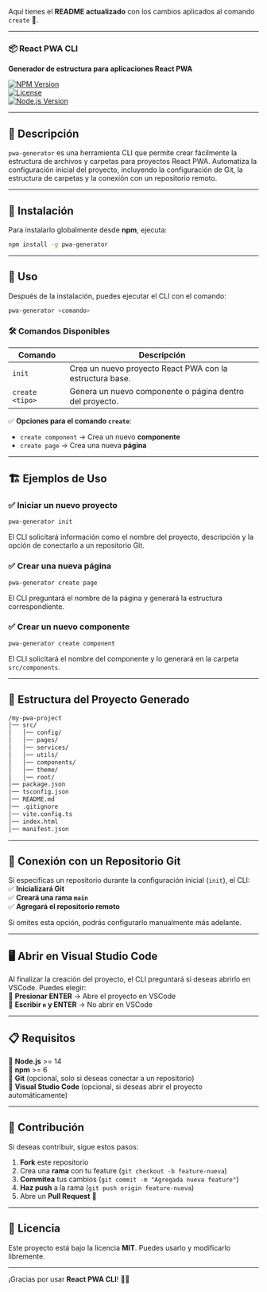 Aquí tienes el **README actualizado** con los cambios aplicados al comando `create` 🎯.  

---

### 📦 React PWA CLI  

**Generador de estructura para aplicaciones React PWA**  

[![NPM Version](https://img.shields.io/npm/v/xetid-react-pwa-cli.svg)](https://www.npmjs.com/package/xetid-react-pwa-cli)  
[![License](https://img.shields.io/npm/l/xetid-react-pwa-cli.svg)](https://opensource.org/licenses/MIT)  
[![Node.js Version](https://img.shields.io/node/v/xetid-react-pwa-cli.svg)](https://nodejs.org/en/)  

---

## 📖 **Descripción**  
`pwa-generator` es una herramienta CLI que permite crear fácilmente la estructura de archivos y carpetas para proyectos React PWA. Automatiza la configuración inicial del proyecto, incluyendo la configuración de Git, la estructura de carpetas y la conexión con un repositorio remoto.

---

## 🚀 **Instalación**  

Para instalarlo globalmente desde **npm**, ejecuta:  

```sh
npm install -g pwa-generator
```

---

## 📌 **Uso**  

Después de la instalación, puedes ejecutar el CLI con el comando:  

```sh
pwa-generator <comando>
```

### 🛠 **Comandos Disponibles**  

| Comando             | Descripción |
|--------------------|-------------|
| `init`            | Crea un nuevo proyecto React PWA con la estructura base. |
| `create <tipo>`   | Genera un nuevo componente o página dentro del proyecto. |

✅ **Opciones para el comando `create`**:  
- `create component` → Crea un nuevo **componente**  
- `create page` → Crea una nueva **página**  

---

## 🏗 **Ejemplos de Uso**  

### ✅ **Iniciar un nuevo proyecto**  
```sh
pwa-generator init
```
El CLI solicitará información como el nombre del proyecto, descripción y la opción de conectarlo a un repositorio Git.

### ✅ **Crear una nueva página**  
```sh
pwa-generator create page
```
El CLI preguntará el nombre de la página y generará la estructura correspondiente.

### ✅ **Crear un nuevo componente**  
```sh
pwa-generator create component
```
El CLI solicitará el nombre del componente y lo generará en la carpeta `src/components`.

---

## 📂 **Estructura del Proyecto Generado**  

```sh
/my-pwa-project
│── src/
│   │── config/
│   │── pages/
│   │── services/
│   │── utils/
│   │── components/
│   │── theme/
│   │── root/
│── package.json
│── tsconfig.json
│── README.md
│── .gitignore
│── vite.config.ts
│── index.html
│── manifest.json
```

---

## 🔗 **Conexión con un Repositorio Git**  

Si especificas un repositorio durante la configuración inicial (`init`), el CLI:  
✅ **Inicializará Git**  
✅ **Creará una rama `main`**  
✅ **Agregará el repositorio remoto**  

Si omites esta opción, podrás configurarlo manualmente más adelante.

---

## 🖥 **Abrir en Visual Studio Code**  

Al finalizar la creación del proyecto, el CLI preguntará si deseas abrirlo en VSCode. Puedes elegir:  
🔹 **Presionar ENTER** → Abre el proyecto en VSCode  
🔹 **Escribir `n` y ENTER** → No abrir en VSCode  

---

## 📋 **Requisitos**  

🔹 **Node.js** >= 14  
🔹 **npm** >= 6  
🔹 **Git** (opcional, solo si deseas conectar a un repositorio)  
🔹 **Visual Studio Code** (opcional, si deseas abrir el proyecto automáticamente)

---

## 🤝 **Contribución**  

Si deseas contribuir, sigue estos pasos:  

1. **Fork** este repositorio  
2. Crea una **rama** con tu feature (`git checkout -b feature-nueva`)  
3. **Commitea** tus cambios (`git commit -m "Agregada nueva feature"`)  
4. **Haz push** a la rama (`git push origin feature-nueva`)  
5. Abre un **Pull Request** 🚀  

---

## 📜 **Licencia**  

Este proyecto está bajo la licencia **MIT**. Puedes usarlo y modificarlo libremente.  

---

¡Gracias por usar **React PWA CLI**! 🎉🚀  